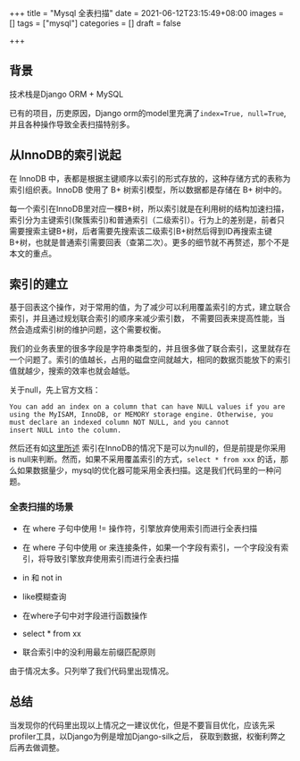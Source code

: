 +++
title = "Mysql 全表扫描"
date = 2021-06-12T23:15:49+08:00
images = []
tags = ["mysql"]
categories = []
draft = false

+++

## 背景

技术栈是Django ORM + MySQL

已有的项目，历吏原因，Django orm的model里充满了`index=True, null=True`,  并且各种操作导致全表扫描特别多。

## 从InnoDB的索引说起

在 InnoDB 中，表都是根据主键顺序以索引的形式存放的，这种存储方式的表称为索引组织表。InnoDB 使用了 B+ 树索引模型，所以数据都是存储在 B+ 树中的。

 每一个索引在InnoDB里对应一棵B+树，所以索引就是在利用树的结构加速扫描，索引分为主键索引(聚簇索引)和普通索引（二级索引）。行为上的差别是，前者只需要搜索主键B+树，后者需要先搜索该二级索引B+树然后得到ID再搜索主键B+树，也就是普通索引需要回表（查第二次）。更多的细节就不再赘述，那个不是本文的重点。

## 索引的建立

基于回表这个操作，对于常用的值，为了减少可以利用覆盖索引的方式，建立联合索引，并且通过规划联合索引的顺序来减少索引数， 不需要回表来提高性能，当然会造成索引树的维护问题，这个需要权衡。

我们的业务表里的很多字段是字符串类型的，并且很多做了联合索引，这里就存在一个问题了。索引的值越长，占用的磁盘空间就越大，相同的数据页能放下的索引值就越少，搜索的效率也就会越低。

关于null，先上官方文档：

 ```
 You can add an index on a column that can have NULL values if you are using the MyISAM, InnoDB, or MEMORY storage engine. Otherwise, you must declare an indexed column NOT NULL, and you cannot insert NULL into the column.
 ```

然后还有如[这里所述](https://dev.mysql.com/doc/refman/5.7/en/is-null-optimization.html)  索引在InnoDB的情况下是可以为null的，但是前提是你采用is null来判断。然而，如果不采用覆盖索引的方式，`select * from xxx` 的话，那么如果数据量少，mysql的优化器可能采用全表扫描。这是我们代码里的一种问题。

### 全表扫描的场景

* 在 where 子句中使用 !=  操作符，引擎放弃使用索引而进行全表扫描

* 在 where 子句中使用 or 来连接条件，如果一个字段有索引，一个字段没有索引，将导致引擎放弃使用索引而进行全表扫描

* in 和 not in 
* like模糊查询
* 在where子句中对字段进行函数操作
* select * from xx
* 联合索引中的没利用最左前缀匹配原则

由于情况太多。只列举了我们代码里出现情况。

## 总结

当发现你的代码里出现以上情况之一建议优化，但是不要盲目优化，应该先采profiler工具，以Django为例是增加Django-silk之后， 获取到数据，权衡利弊之后再去做调整。
